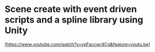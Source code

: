 # Scene create with event driven scripts and a spline library using Unity

[https://www.youtube.com/watch?v=ypFaccwr4Cg&feature=youtu.be]
